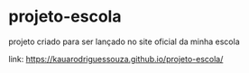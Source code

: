 # projeto-escola
 projeto criado para ser lançado no site oficial da minha escola

link: https://kauarodriguessouza.github.io/projeto-escola/
